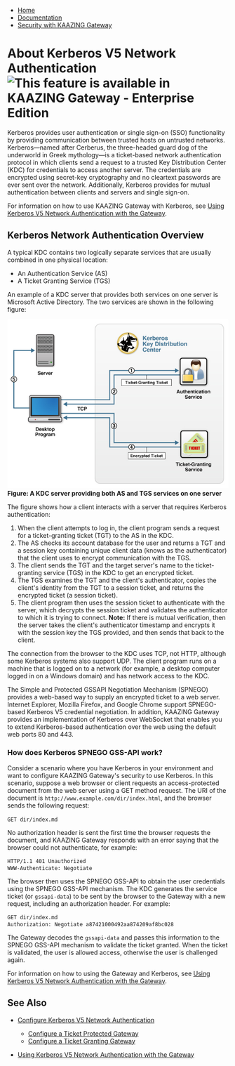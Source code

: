 -   [Home](../../index.md)
-   [Documentation](../index.md)
-   [Security with KAAZING Gateway](../index.md#security)

About Kerberos V5 Network Authentication ![This feature is available in KAAZING Gateway - Enterprise Edition](images/enterprise-feature.png)
=============================================================================================================

Kerberos provides user authentication or single sign-on (SSO) functionality by providing communication between trusted hosts on untrusted networks. Kerberos—named after Cerberus, the three-headed guard dog of the underworld in Greek mythology—is a ticket-based network authentication protocol in which clients send a request to a trusted <a name="kdc"></a>Key Distribution Center (KDC) for credentials to access another server. The credentials are encrypted using secret-key cryptography and no cleartext passwords are ever sent over the network. Additionally, Kerberos provides for mutual authentication between clients and servers and single sign-on.

For information on how to use KAAZING Gateway with Kerberos, see [Using Kerberos V5 Network Authentication with the Gateway](u_krb_config_kerberos.md).

Kerberos Network Authentication Overview
------------------------------------------------------------------------

A typical KDC contains two logically separate services that are usually combined in one physical location:

-   An Authentication Service (AS)
-   A Ticket Granting Service (TGS)

An example of a KDC server that provides both services on one server is Microsoft Active Directory. The two services are shown in the following figure:

![A KDC server providing both AS and TGS services on one server](../images/f-kerberos5-model-web.jpg)
**Figure: A KDC server providing both AS and TGS services on one server**

The figure shows how a client interacts with a server that requires Kerberos authentication:

1.  When the client attempts to log in, the client program sends a request for a ticket-granting ticket (TGT) to the AS in the KDC.
2.  The AS checks its account database for the user and returns a TGT and a session key containing unique client data (knows as the authenticator) that the client uses to encrypt communication with the TGS.
3.  The client sends the TGT and the target server's name to the ticket-granting service (TGS) in the KDC to get an encrypted ticket.
4.  The TGS examines the TGT and the client's authenticator, copies the client's identity from the TGT to a session ticket, and returns the encrypted ticket (a session ticket).
5.  The client program then uses the session ticket to authenticate with the server, which decrypts the session ticket and validates the authenticator to which it is trying to connect.
    **Note:** If there is mutual verification, then the server takes the client's authenticator timestamp and encrypts it with the session key the TGS provided, and then sends that back to the client.

The connection from the browser to the KDC uses TCP, not HTTP, although some Kerberos systems also support UDP. The client program runs on a machine that is logged on to a network (for example, a desktop computer logged in on a Windows domain) and has network access to the KDC.

The Simple and Protected GSSAPI Negotiation Mechanism (SPNEGO) provides a web-based way to supply an encrypted ticket to a web server. Internet Explorer, Mozilla Firefox, and Google Chrome support SPNEGO-based Kerberos V5 credential negotiation. In addition, KAAZING Gateway provides an implementation of Kerberos over WebSocket that enables you to extend Kerberos-based authentication over the web using the default web ports 80 and 443.

### How does Kerberos SPNEGO GSS-API work?

Consider a scenario where you have Kerberos in your environment and want to configure KAAZING Gateway's security to use Kerberos. In this scenario, suppose a web browser or client requests an access-protected document from the web server using a GET method request. The URI of the document is `http://www.example.com/dir/index.html`, and the browser sends the following request:

`GET dir/index.md`

No authorization header is sent the first time the browser requests the document, and KAAZING Gateway responds with an error saying that the browser could not authenticate, for example:

```
HTTP/1.1 401 Unauthorized
WWW-Authenticate: Negotiate
```

The browser then uses the SPNEGO GSS-API to obtain the user credentials using the SPNEGO GSS-API mechanism. The KDC generates the service ticket (or `gssapi-data`) to be sent by the browser to the Gateway with a new request, including an authorization header. For example:

```
GET dir/index.md
Authorization: Negotiate a87421000492aa874209af8bc028
```

The Gateway decodes the `gssapi-data` and passes this information to the SPNEGO GSS-API mechanism to validate the ticket granted. When the ticket is validated, the user is allowed access, otherwise the user is challenged again.

For information on how to using the Gateway and Kerberos, see [Using Kerberos V5 Network Authentication with the Gateway](u_krb_config_kerberos.md).

See Also
------------------------------

-   [Configure Kerberos V5 Network Authentication](o_krb.md)
    -   [Configure a Ticket Protected Gateway](p_krb_config_tpg.md)
    -   [Configure a Ticket Granting Gateway](p_krb_config_tgg.md)

-   [Using Kerberos V5 Network Authentication with the Gateway](u_krb_config_kerberos.md)
